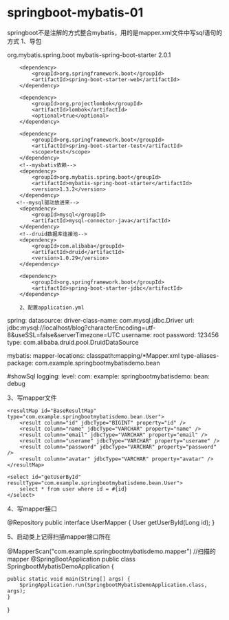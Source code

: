 # springboot-mybatis-01
springboot不是注解的方式整合mybatis，用的是mapper.xml文件中写sql语句的方式
1、导包

 <dependencies>
        <dependency>
            <groupId>org.mybatis.spring.boot</groupId>
            <artifactId>mybatis-spring-boot-starter</artifactId>
            <version>2.0.1</version>
        </dependency>

        <dependency>
            <groupId>org.springframework.boot</groupId>
            <artifactId>spring-boot-starter-web</artifactId>
        </dependency>

        <dependency>
            <groupId>org.projectlombok</groupId>
            <artifactId>lombok</artifactId>
            <optional>true</optional>
        </dependency>

        <dependency>
            <groupId>org.springframework.boot</groupId>
            <artifactId>spring-boot-starter-test</artifactId>
            <scope>test</scope>
        </dependency>
        <!--mysbatis依赖-->
        <dependency>
            <groupId>org.mybatis.spring.boot</groupId>
            <artifactId>mybatis-spring-boot-starter</artifactId>
            <version>1.3.2</version>
        </dependency>
       <!--mysql驱动放进来-->
        <dependency>
            <groupId>mysql</groupId>
            <artifactId>mysql-connector-java</artifactId>
        </dependency>
        <!--druid数据库连接池-->
        <dependency>
            <groupId>com.alibaba</groupId>
            <artifactId>druid</artifactId>
            <version>1.0.29</version>
        </dependency>

        <dependency>
            <groupId>org.springframework.boot</groupId>
            <artifactId>spring-boot-starter-jdbc</artifactId>
        </dependency>
        
        2、配置application.yml
        
spring:
  datasource:
    driver-class-name: com.mysql.jdbc.Driver
    url: jdbc:mysql://localhost/blog?characterEncoding=utf-8&useSSL=false&serverTimezone=UTC
    username: root
    password: 123456
    type: com.alibaba.druid.pool.DruidDataSource

mybatis:
  mapper-locations: classpath:mapping/*Mapper.xml
  type-aliases-package: com.example.springbootmybatisdemo.bean

#showSql
logging:
  level:
    com:
      example:
        springbootmybatisdemo:
          bean: debug
          
          
3、写mapper文件


<mapper namespace="com.example.springbootmybatisdemo.mapper.UserMapper">

    <resultMap id="BaseResultMap" type="com.example.springbootmybatisdemo.bean.User">
        <result column="id" jdbcType="BIGINT" property="id" />
        <result column="name" jdbcType="VARCHAR" property="name" />
        <result column="email" jdbcType="VARCHAR" property="email" />
        <result column="userame" jdbcType="VARCHAR" property="userame" />
        <result column="password" jdbcType="VARCHAR" property="password" />
        <result column="avatar" jdbcType="VARCHAR" property="avatar" />
    </resultMap>

    <select id="getUserById" resultType="com.example.springbootmybatisdemo.bean.User">
        select * from user where id = #{id}
    </select>
<mapper/>

4、写mapper接口


@Repository
public interface UserMapper {
    User getUserById(Long id);
}

5、启动类上记得扫描mapper接口所在


@MapperScan("com.example.springbootmybatisdemo.mapper") //扫描的mapper
@SpringBootApplication
public class SpringbootMybatisDemoApplication {

    public static void main(String[] args) {
        SpringApplication.run(SpringbootMybatisDemoApplication.class, args);
    }

}

